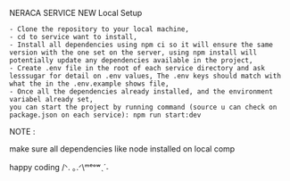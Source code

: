 NERACA SERVICE NEW
Local Setup

    - Clone the repository to your local machine,
    - cd to service want to install, 
    - Install all dependencies using npm ci so it will ensure the same version with the one set on the server, using npm install will potentially update any dependencies available in the project,
    - Create .env file in the root of each service directory and ask lesssugar for detail on .env values, The .env keys should match with what the in the .env.example shows file,
    - Once all the dependencies already installed, and the environment variabel already set, 
    you can start the project by running command (source u can check on package.json on each service): npm run start:dev

NOTE :

make sure all dependencies like node installed on local comp

happy coding /ᐠ. ｡.ᐟ\ᵐᵉᵒʷˎˊ˗